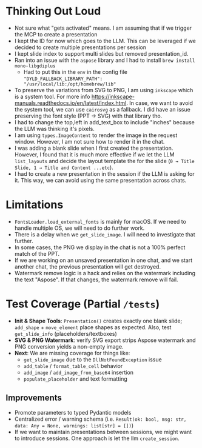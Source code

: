 # Thinking Out Loud
* Not sure what "gets activated" means. I am assuming that if we trigger the MCP to create a presentation
* I kept the ID for now which goes to the LLM. This can be leveraged if we decided to create multiple presentations per session
* I kept slide index to support multi slides but removed presentation_id.
* Ran into an issue with the `aspose` library and I had to install `brew install mono-libgdiplus`
  * Had to put this in the `env` in the config file `"DYLD_FALLBACK_LIBRARY_PATH": "/usr/local/lib:/opt/homebrew/lib"`
* To preserve the variations from SVG to PNG, I am using `inkscape` which is a system tool. For more info https://inkscape-manuals.readthedocs.io/en/latest/index.html. In case, we want to avoid the system tool, we can use `cairosvg` as a fallback. I did have an issue preserving the font style (PPT → SVG) with that library tho.
* I had to change the top,left in add_text_box to include "inches" because the LLM was thinking it's pixels.
* I am using `types.ImageContent` to render the image in the request window. However, I am not sure how to render it in the chat.
* I was adding a blank slide when I first created the presentation. However, I found that it is much more effective if we let the LLM `list_layouts` and decide the layout template the for the slide (`0 → Title Slide, 1 → Title and Content ...etc`).
* I had to create a new presentation in the session if the LLM is asking for it. This way, we can avoid using the same presentation across chats. 

# Limitations
* `FontsLoader.load_external_fonts` is mainly for macOS. If we need to handle multiple OS, we will need to do further work.
* There is a delay when we `get_slide_image`. I will need to investigate that further.
* In some cases, the PNG we display in the chat is not a 100% perfect match of the PPT.
* If we are working on an unsaved presentation in one chat, and we start another chat, the previous presentation will get destroyed.
* Watermark remove logic is a hack and relies on the watermark including the text "Aspose". If that changes, the watermark remove will fail.

# Test Coverage (Partial `/tests`)
- **Init & Shape Tools**: `Presentation()` creates exactly one blank slide; `add_shape` + `move_element` place shapes as expected. Also, test `get_slide_info` (placeholders/textboxes)
- **SVG & PNG Watermark**: verify SVG export strips Aspose watermark and PNG conversion yields a non-empty image.
- **Next**: We are missing coverage for things like:
  - `get_slide_image` due to the `DllNotFoundException` issue
  - `add_table` / `format_table_cell` behavior
  - `add_image` / `add_image_from_base64` insertion
  - `populate_placeholder` and text formatting

## Improvements
- Promote parameters to typed Pydantic models
- Centralized error / warning schema (i.e. `Result(ok: bool, msg: str, data: Any = None, warnings: list[str] = [])`)
- If we want to maintain presentations between sessions, we might want to introduce sessions. One approach is let the llm `create_session`.


